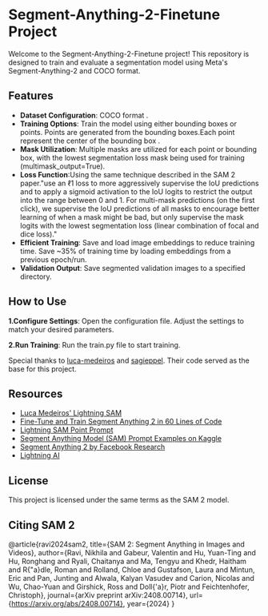 
# Segment-Anything-2-Finetune Project

Welcome to the Segment-Anything-2-Finetune project! This repository is designed to train and evaluate a segmentation model using Meta's Segment-Anything-2 and COCO format.

## Features
- **Dataset Configuration**: COCO format .
- **Training Options**: Train the model using either bounding boxes or points. Points are generated from the bounding boxes.Each point represent the center of the bounding box .
- **Mask Utilization**: Multiple masks are utilized for each point or bounding box, with the lowest segmentation loss mask being used for training (multimask_output=True).
- **Loss Function**:Using the same technique described in the SAM 2 paper."use an ℓ1 loss to more aggressively supervise the IoU predictions and
to apply a sigmoid activation to the IoU logits to restrict the output into the range between 0 and 1. For
multi-mask predictions (on the first click), we supervise the IoU predictions of all masks to encourage better
learning of when a mask might be bad, but only supervise the mask logits with the lowest segmentation
loss (linear combination of focal and dice loss)."
- **Efficient Training**: Save and load image embeddings to reduce training time. Save ~35% of training time by loading embeddings from a previous epoch/run.
- **Validation Output**: Save segmented validation images to a specified directory.


## How to Use
**1.Configure Settings**:
    Open the configuration file.
    Adjust the settings to match your desired parameters.

**2.Run Training**:
    Run the train.py file to start training.

Special thanks to [luca-medeiros](https://github.com/luca-medeiros) and [sagieppel](https://github.com/sagieppel).  Their code served as the base for this project.

## Resources

- [Luca Medeiros' Lightning SAM](https://github.com/luca-medeiros/lightning-sam)
- [Fine-Tune and Train Segment Anything 2 in 60 Lines of Code](https://github.com/sagieppel/fine-tune-train_segment_anything_2_in_60_lines_of_code)
- [Lightning SAM Point Prompt](https://github.com/Garfield-hr/lightning-sam-point-prompt)
- [Segment Anything Model (SAM) Prompt Examples on Kaggle](https://www.kaggle.com/code/danpresil1/segment-anything-model-sam-prompt-examples)
- [Segment Anything 2 by Facebook Research](https://github.com/facebookresearch/segment-anything-2)
- [Lightning AI](https://github.com/Lightning-AI/lightning)

## License

This project is licensed under the same terms as the SAM 2 model.


## Citing SAM 2

@article{ravi2024sam2,
  title={SAM 2: Segment Anything in Images and Videos},
  author={Ravi, Nikhila and Gabeur, Valentin and Hu, Yuan-Ting and Hu, Ronghang and Ryali, Chaitanya and Ma, Tengyu and Khedr, Haitham and R{\"a}dle, Roman and Rolland, Chloe and Gustafson, Laura and Mintun, Eric and Pan, Junting and Alwala, Kalyan Vasudev and Carion, Nicolas and Wu, Chao-Yuan and Girshick, Ross and Doll{\'a}r, Piotr and Feichtenhofer, Christoph},
  journal={arXiv preprint arXiv:2408.00714},
  url={https://arxiv.org/abs/2408.00714},
  year={2024}
}
